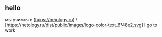 ## hello
мы учимся в [https://netology.ru]
![https://netology.ru/dist/public/images/logo-color-text_6748e2.svg]
I go to work
